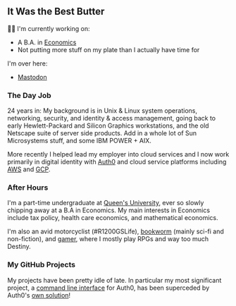## It Was the Best Butter

👨‍💻 I'm currently working on:

- A B.A. in [Economics](https://en.wikipedia.org/wiki/Economics)
- Not putting more stuff on my plate than I actually have time for

I'm over here:

- <a rel="me" href="https://infosec.exchange/@iamatwork">Mastodon</a>


<!--👨‍🎓 I'm currently reading:

- [Graph theory](https://en.wikipedia.org/wiki/Graph_theory)
- [Differential equations](https://en.wikipedia.org/wiki/Differential_equation)
- [JavaScript](https://en.wikipedia.org/wiki/JavaScript) / [TypeScript](https://en.wikipedia.org/wiki/TypeScript)
-->

<!--
**dmark/dmark** is a ✨ _special_ ✨ repository because its `README.md` (this file) appears on your GitHub profile.

Here are some ideas to get you started:

- 🔭 I’m currently working on ...
- 🌱 I’m currently learning ...
- 👯 I’m looking to collaborate on ...
- 🤔 I’m looking for help with ...
- 💬 Ask me about ...
- 📫 How to reach me: ...
- 😄 Pronouns: ...
- ⚡ Fun fact: ...
-->

### The Day Job

24 years in: My background is in Unix & Linux system operations, networking, security, and identity & access management, going back to early Hewlett-Packard and Silicon Graphics workstations, and the old Netscape suite of server side products. Add in a whole lot of Sun Microsystems stuff, and some IBM POWER + AIX.

More recently I helped lead my employer into cloud services and I now work primarily in digital identity with [Auth0](https://auth0.com/) and cloud service platforms including [AWS](https://aws.amazon.com) and [GCP](https://cloud.google.com).

### After Hours

I'm a part-time undergraduate at [Queen's University](https://www.queensu.ca), ever so slowly chipping away at a B.A in Economics. My main interests in Economics include tax policy, health care economics, and mathematical economics.

I'm also an avid motorcyclist (#R1200GSLife), [bookworm](https://www.goodreads.com/drumboots) (mainly sci-fi and non-fiction), and [gamer](https://steamcommunity.com/id/SamuraiMark/), where I mostly play RPGs and way too much Destiny.

### My GitHub Projects

My projects have been pretty idle of late. In particular my most significant project, a [command line interface](https://github.com/dmark/authzero) for Auth0, has been superceded by Auth0's [own solution](https://github.com/auth0/auth0-cli)!
